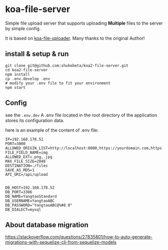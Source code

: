 # koa-file-server


Simple file upload server that supports uploading **Multiple** files to the server by simple config.

It is based on [koa-file-uploader](https://www.npmjs.com/package/koa-file-uploader). Many thanks to the original Author!

## install & setup & run

	git clone git@github.com:shukebeta/koa2-file-server.git
	cd koa2-file-server
	npm install
    cp .env.develop .env	
    # modify your .env file to fit your environment
	npm start 

## Config

see the `.env.dev`
A .env file located in the root directory of the application stores its configuration data.

here is an example of the content of .env file:

    IP=192.168.178.51
    PORT=3000
    ALLOWED_ORIGIN_LIST=http://localhost:8080,https://yourdomain.com,https://dev.yourdomain.com
    FILE_FIELD_NAME=img
    ALLOWED_EXT=.png,.jpg
    MAX_FILE_SIZE=2048
    DESTINATION=./files
    SAVE_AS_MD5=1
    API_URI=/api/upload


	DB_HOST=192.168.178.52
	DB_PORT=3306
	DB_NAME=YangtaoStandard
	DB_USERNAME=YangtaoABC
	DB_PASSWORD="YangtaoABC@%#8.0"
	DB_DIALECT=mysql


## About database migration
https://stackoverflow.com/questions/27835801/how-to-auto-generate-migrations-with-sequelize-cli-from-sequelize-models

